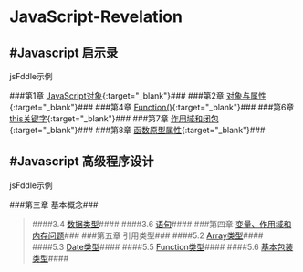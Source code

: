 JavaScript-Revelation
=============
#Javascript 启示录
-------------
jsFddle示例

###第1章 [JavaScript对象](http://jsfiddle.net/xiaoman123/h3uk0444/){:target="_blank"}###
###第2章 [对象与属性](http://jsfiddle.net/xiaoman123/jc0wxb67/){:target="_blank"}###
###第4章 [Function()](http://jsfiddle.net/xiaoman123/n0uwb0n7/){:target="_blank"}###
###第6章 [this关键字](http://jsfiddle.net/xiaoman123/ds1rhf81/){:target="_blank"}###
###第7章 [作用域和闭包](http://jsfiddle.net/xiaoman123/bv2pywye/){:target="_blank"}###
###第8章 [函数原型属性](http://jsfiddle.net/xiaoman123/fx0zv3eb/){:target="_blank"}###

#Javascript 高级程序设计
-------------
jsFddle示例

###第三章 基本概念###
> ####3.4 [数据类型](http://jsfiddle.net/xiaoman123/9ud24Lqv/)####
> ####3.6 [语句](http://jsfiddle.net/xiaoman123/n7rea55f/)####
###第四章 [变量、作用域和内存问题](http://jsfiddle.net/xiaoman123/2nh9w33r/)###
###第五章 引用类型###
> ####5.2 [Array类型](http://jsfiddle.net/xiaoman123/1skch7fz/)####
> ####5.3 [Date类型](http://jsfiddle.net/xiaoman123/fx900f7h/)####
> ####5.5 [Function类型](http://jsfiddle.net/xiaoman123/13p7pft4/)####
> ####5.6 [基本包装类型](http://jsfiddle.net/xiaoman123/c79ow8f8/)####
